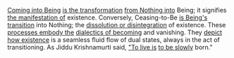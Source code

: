 
[Coming into Being](1/1/1/3/2/.Coming-into-Being%20and%20Ceasing-to-Be) [is the transformation](3/3/2/2/2/3/2/.Transformation) [from Nothing into](1/1/1/3/2/.Coming-into-Being%20and%20Ceasing-to-Be) Being; it signifies [the manifestation of](3/1/1/2/2/_Manifestation-Interpretation) existence. Conversely, Ceasing-to-Be [is Being's transition](1/1/1/3/1/.Transition) into Nothing; the [dissolution or disintegration](1/3/1/2/3/1/2/1/1/.Dissociation) of existence. These [processes embody the](1/2/3/3/2/_Inside-Outside) [dialectics of becoming](1/1/1/3/.Becoming) and vanishing. They [depict how existence](2/2/3/2/3/1/.Reality%20and%20Existence) is a seamless fluid flow of dual states, always in the act of transitioning. As Jiddu Krishnamurti said, ["To live is](3/3/1/3/2/2/_Life-Purposelessness) [to be slowly](1/2/3/1/3/1/2/.Gradual) born."

